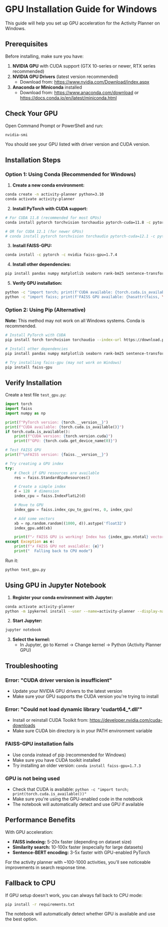 # GPU Installation Guide for Windows

This guide will help you set up GPU acceleration for the Activity Planner on Windows.

## Prerequisites

Before installing, make sure you have:

1. **NVIDIA GPU** with CUDA support (GTX 10-series or newer, RTX series recommended)
2. **NVIDIA GPU Drivers** (latest version recommended)
   - Download from: https://www.nvidia.com/Download/index.aspx
3. **Anaconda or Miniconda** installed
   - Download from: https://www.anaconda.com/download or https://docs.conda.io/en/latest/miniconda.html

## Check Your GPU

Open Command Prompt or PowerShell and run:

```bash
nvidia-smi
```

You should see your GPU listed with driver version and CUDA version.

## Installation Steps

### Option 1: Using Conda (Recommended for Windows)

1. **Create a new conda environment:**

```bash
conda create -n activity-planner python=3.10
conda activate activity-planner
```

2. **Install PyTorch with CUDA support:**

```bash
# For CUDA 11.8 (recommended for most GPUs)
conda install pytorch torchvision torchaudio pytorch-cuda=11.8 -c pytorch -c nvidia

# OR for CUDA 12.1 (for newer GPUs)
# conda install pytorch torchvision torchaudio pytorch-cuda=12.1 -c pytorch -c nvidia
```

3. **Install FAISS-GPU:**

```bash
conda install -c pytorch -c nvidia faiss-gpu=1.7.4
```

4. **Install other dependencies:**

```bash
pip install pandas numpy matplotlib seaborn rank-bm25 sentence-transformers jupyter ipykernel
```

5. **Verify GPU installation:**

```bash
python -c "import torch; print(f'CUDA available: {torch.cuda.is_available()}')"
python -c "import faiss; print(f'FAISS GPU available: {hasattr(faiss, \"index_gpu_to_cpu\")}')"
```

### Option 2: Using Pip (Alternative)

**Note:** This method may not work on all Windows systems. Conda is recommended.

```bash
# Install PyTorch with CUDA
pip install torch torchvision torchaudio --index-url https://download.pytorch.org/whl/cu118

# Install other dependencies
pip install pandas numpy matplotlib seaborn rank-bm25 sentence-transformers jupyter ipykernel

# Try installing faiss-gpu (may not work on Windows)
pip install faiss-gpu
```

## Verify Installation

Create a test file `test_gpu.py`:

```python
import torch
import faiss
import numpy as np

print(f"PyTorch version: {torch.__version__}")
print(f"CUDA available: {torch.cuda.is_available()}")
if torch.cuda.is_available():
    print(f"CUDA version: {torch.version.cuda}")
    print(f"GPU: {torch.cuda.get_device_name(0)}")

# Test FAISS GPU
print(f"\nFAISS version: {faiss.__version__}")

# Try creating a GPU index
try:
    # Check if GPU resources are available
    res = faiss.StandardGpuResources()

    # Create a simple index
    d = 128  # dimension
    index_cpu = faiss.IndexFlatL2(d)

    # Move to GPU
    index_gpu = faiss.index_cpu_to_gpu(res, 0, index_cpu)

    # Add some vectors
    xb = np.random.random((1000, d)).astype('float32')
    index_gpu.add(xb)

    print(f"✓ FAISS GPU is working! Index has {index_gpu.ntotal} vectors")
except Exception as e:
    print(f"✗ FAISS GPU not available: {e}")
    print("  Falling back to CPU mode")
```

Run it:

```bash
python test_gpu.py
```

## Using GPU in Jupyter Notebook

1. **Register your conda environment with Jupyter:**

```bash
conda activate activity-planner
python -m ipykernel install --user --name=activity-planner --display-name "Python (Activity Planner GPU)"
```

2. **Start Jupyter:**

```bash
jupyter notebook
```

3. **Select the kernel:**
   - In Jupyter, go to Kernel → Change kernel → Python (Activity Planner GPU)

## Troubleshooting

### Error: "CUDA driver version is insufficient"

- Update your NVIDIA GPU drivers to the latest version
- Make sure your GPU supports the CUDA version you're trying to install

### Error: "Could not load dynamic library 'cudart64_*.dll'"

- Install or reinstall CUDA Toolkit from: https://developer.nvidia.com/cuda-downloads
- Make sure CUDA bin directory is in your PATH environment variable

### FAISS-GPU installation fails

- Use conda instead of pip (recommended for Windows)
- Make sure you have CUDA toolkit installed
- Try installing an older version: `conda install faiss-gpu=1.7.3`

### GPU is not being used

- Check that CUDA is available: `python -c "import torch; print(torch.cuda.is_available())"`
- Make sure you're using the GPU-enabled code in the notebook
- The notebook will automatically detect and use GPU if available

## Performance Benefits

With GPU acceleration:
- **FAISS indexing:** 5-20x faster (depending on dataset size)
- **Similarity search:** 10-100x faster (especially for large datasets)
- **Sentence-BERT encoding:** 3-5x faster with GPU-enabled PyTorch

For the activity planner with ~100-1000 activities, you'll see noticeable improvements in search response time.

## Fallback to CPU

If GPU setup doesn't work, you can always fall back to CPU mode:

```bash
pip install -r requirements.txt
```

The notebook will automatically detect whether GPU is available and use the best option.
